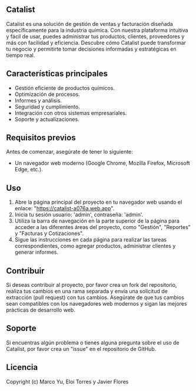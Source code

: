 ﻿## Catalist

Catalist es una solución de gestión de ventas y facturación diseñada específicamente para la industria química. Con nuestra plataforma intuitiva y fácil de usar, puedes administrar tus productos, clientes, proveedores y más con facilidad y eficiencia. Descubre cómo Catalist puede transformar tu negocio y permitirte tomar decisiones informadas y estratégicas en tiempo real.


## Características principales
- Gestión eficiente de productos químicos.
- Optimización de procesos.
- Informes y análisis.
- Seguridad y cumplimiento.
- Integración con otros sistemas empresariales.
- Soporte y actualizaciones.


## Requisitos previos

Antes de comenzar, asegúrate de tener lo siguiente:

- Un navegador web moderno (Google Chrome, Mozilla Firefox, Microsoft Edge, etc.).


## Uso


1. Abre la página principal del proyecto en tu navegador web usando el enlace: "https://catalist-a076a.web.app".
2. Inicia tu sesión usuario: 'admin', contraseña: 'admin'.
3. Utiliza la barra de navegación en la parte superior de la página para acceder a las diferentes áreas del proyecto, como "Gestión", "Reportes" y "Facturas y Cotizaciones".
4. Sigue las instrucciones en cada página para realizar las tareas correspondientes, como agregar productos, administrar clientes y generar informes.


## Contribuir


Si deseas contribuir al proyecto, por favor crea un fork del repositorio, realiza tus cambios en una rama separada y envía una solicitud de extracción (pull request) con tus cambios. Asegúrate de que tus cambios sean compatibles con los navegadores web modernos y sigan las mejores prácticas de desarrollo web.


## Soporte


Si encuentras algún problema o tienes alguna pregunta sobre el uso de Catalist, por favor crea un "issue" en el repositorio de GitHub.


## Licencia


Copyright (c) Marco Yu, Eloi Torres y Javier Flores

